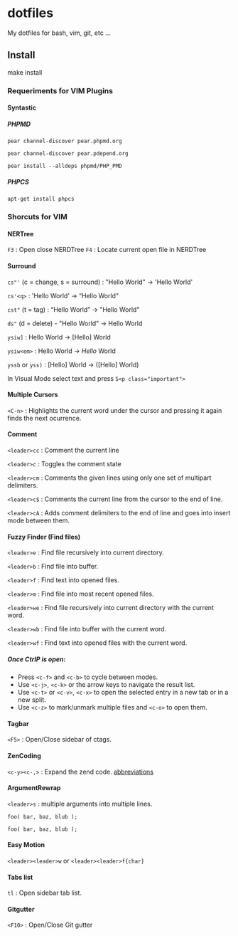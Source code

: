 # dotfiles

My dotfiles for bash, vim, git, etc ...


## Install

 make install

### Requeriments for VIM Plugins

#### Syntastic

##### PHPMD

`pear channel-discover pear.phpmd.org `

`pear channel-discover pear.pdepend.org`

`pear install --alldeps phpmd/PHP_PMD`

##### PHPCS

`apt-get install phpcs`

### Shorcuts for VIM

#### NERTree

`F3` : Open close NERDTree
`F4` : Locate current open file in NERDTree

#### Surround

`cs"'` (c = change, s = surround) : "Hello World" -> 'Hello World' 

`cs'<q>` : 'Hello World' -> <q>Hello World</q> 

`cst"` (t = tag) : <q>Hello World</q> -> "Hello World" 

`ds"` (d = delete) - "Hello World" -> Hello World 

`ysiw]` : Hello World -> [Hello] World 

`ysiw<em>` : Hello World -> <em>Hello</em> World

`yssb` or `yss)` : [Hello] World -> ([Hello] World)

In Visual Mode select text and press `S<p class="important">`

#### Multiple Cursors

`<C-n>` : Highlights the current word under the cursor and pressing it again finds the next ocurrence.

#### Comment

`<leader>cc` : Comment the current line

`<leader>c` : Toggles the comment state

`<leader>cm` : Comments the given lines using only one set of multipart delimiters.

`<leader>c$` : Comments the current line from the cursor to the end of line.

`<leader>cA` : Adds comment delimiters to the end of line and goes into insert mode between them.

#### Fuzzy Finder (Find files)

`<leader>e` : Find file recursively into current directory.

`<leader>b` : Find file into buffer.

`<leader>f` : Find text into opened files.

`<leader>m` : Find file into most recent opened files.

 
`<leader>we` : Find file recursively into current directory with the current word.

`<leader>wb` : Find file into buffer with the current word.

`<leader>wf` : Find text into opened files with the current word.

##### Once CtrlP is open:

* Press `<c-f>` and `<c-b>` to cycle between modes.
* Use `<c-j>`, `<c-k>` or the arrow keys to navigate the result list.
* Use `<c-t>` or `<c-v>`, `<c-x>` to open the selected entry in a new tab or in a new split.
* Use `<c-z>` to mark/unmark multiple files and `<c-o>` to open them.

#### Tagbar

`<F5>` : Open/Close sidebar of ctags.

#### ZenCoding

`<c-y><c-,>` : Expand the zend code.
[abbreviations](https://raw.github.com/mattn/zencoding-vim/master/TUTORIAL)

#### ArgumentRewrap

`<leader>s` : multiple arguments into multiple lines.

`foo( bar, baz, blub );`

`
foo(
        bar,
        baz,
        blub
   );
`

#### Easy Motion

`<leader><leader>w` or `<leader><leader>f{char}`

#### Tabs list

`tl` : Open sidebar tab list.


#### Gitgutter

`<F10>` : Open/Close Git gutter
